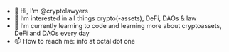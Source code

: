 - 👋 Hi, I’m @cryptolawyers
- 👀 I’m interested in all things crypto(-assets), DeFi, DAOs & law
- 🌱 I’m currently learning to code and learning more about cryptoassets, DeFi and DAOs every day
- 📫 How to reach me: info at octal  dot one

<!---
cryptolawyers/cryptolawyers is a ✨ special ✨ repository because its `README.md` (this file) appears on your GitHub profile.
You can click the Preview link to take a look at your changes.
--->
